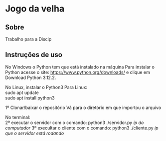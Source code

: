 # Jogo da velha

## Sobre
Trabalho para a Discip

## Instruções de uso

No Windows o Python tem que está instalado na máquina
Para instalar o Python acesse o site: https://www.python.org/downloads/ e clique em 
Download Python 3.12.2.

No Linux, instalar o Python3
Para Linux:  
sudo apt update  
sudo apt install python3  

1º Clonar/baixar o repositório
Vá para o diretório em que importou o arquivo

No terminal:  
2º executar o servidor com o comando:
python3 ./servidor.py *ip do computador*
3º execultar o cliente com o comando:
 python3 ./cliente.py *ip que o servidor está rodando*



